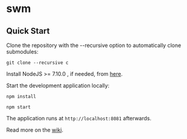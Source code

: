 swm
==========

Quick Start
------------

Clone the repository with the --recursive option to automatically clone submodules:

`git clone --recursive c`

Install NodeJS >= 7.10.0 , if needed, from [here](https://nodejs.org/en/download/releases/).

Start the development application locally:

`npm install`

`npm start`

The application runs at `http://localhost:8081` afterwards.

Read more on the [wiki](c/wiki).
